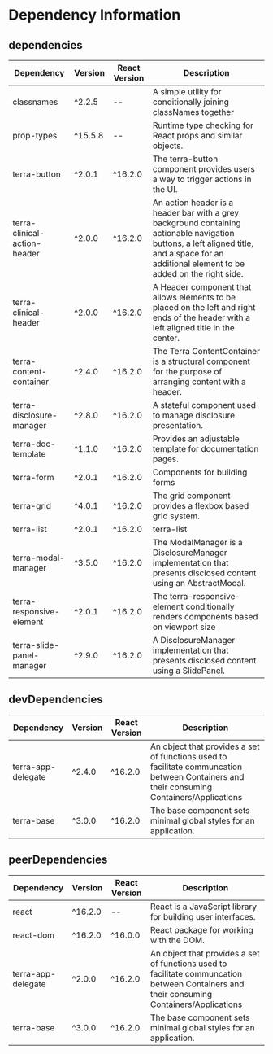 # Dependency Information

## dependencies
| Dependency | Version | React Version | Description |
|-|-|-|-|
| classnames | ^2.2.5 | -- | A simple utility for conditionally joining classNames together |
| prop-types | ^15.5.8 | -- | Runtime type checking for React props and similar objects. |
| terra-button | ^2.0.1 | ^16.2.0 | The terra-button component provides users a way to trigger actions in the UI. |
| terra-clinical-action-header | ^2.0.0 | ^16.2.0 | An action header is a header bar with a grey background containing actionable navigation buttons, a left aligned title, and a space for an additional element to be added on the right side. |
| terra-clinical-header | ^2.0.0 | ^16.2.0 | A Header component that allows elements to be placed on the left and right ends of the header with a left aligned title in the center.  |
| terra-content-container | ^2.4.0 | ^16.2.0 | The Terra ContentContainer is a structural component for the purpose of arranging content with a header. |
| terra-disclosure-manager | ^2.8.0 | ^16.2.0 | A stateful component used to manage disclosure presentation. |
| terra-doc-template | ^1.1.0 | ^16.2.0 | Provides an adjustable template for documentation pages. |
| terra-form | ^2.0.1 | ^16.2.0 | Components for building forms |
| terra-grid | ^4.0.1 | ^16.2.0 | The grid component provides a flexbox based grid system. |
| terra-list | ^2.0.1 | ^16.2.0 | terra-list |
| terra-modal-manager | ^3.5.0 | ^16.2.0 | The ModalManager is a DisclosureManager implementation that presents disclosed content using an AbstractModal. |
| terra-responsive-element | ^2.0.1 | ^16.2.0 | The terra-responsive-element conditionally renders components based on viewport size |
| terra-slide-panel-manager | ^2.9.0 | ^16.2.0 | A DisclosureManager implementation that presents disclosed content using a SlidePanel. |

## devDependencies
| Dependency | Version | React Version | Description |
|-|-|-|-|
| terra-app-delegate | ^2.4.0 | ^16.2.0 | An object that provides a set of functions used to facilitate communcation between Containers and their consuming Containers/Applications |
| terra-base | ^3.0.0 | ^16.2.0 | The base component sets minimal global styles for an application. |

## peerDependencies
| Dependency | Version | React Version | Description |
|-|-|-|-|
| react | ^16.2.0 | -- | React is a JavaScript library for building user interfaces. |
| react-dom | ^16.2.0 | ^16.0.0 | React package for working with the DOM. |
| terra-app-delegate | ^2.0.0 | ^16.2.0 | An object that provides a set of functions used to facilitate communcation between Containers and their consuming Containers/Applications |
| terra-base | ^3.0.0 | ^16.2.0 | The base component sets minimal global styles for an application. |
